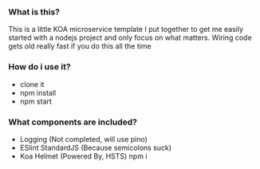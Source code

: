 ### What is this?

This is a little KOA microservice template I put together to get me easily started with a nodejs project and only focus on what matters. Wiring code gets old really fast if you do this all the time

### How do i use it?
- clone it
- npm install
- npm start

### What components are included?
- Logging (Not completed, will use pino)
- ESlint StandardJS (Because semicolons suck)
- Koa Helmet (Powered By, HSTS)
npm i